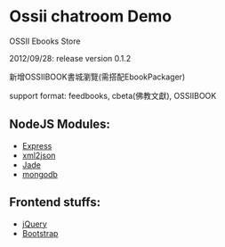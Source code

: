 # Ossii chatroom Demo

OSSII Ebooks Store

2012/09/28: release version 0.1.2

新增OSSIIBOOK書城瀏覽(需搭配EbookPackager)

support format: feedbooks, cbeta(佛教文獻), OSSIIBOOK

## NodeJS Modules: 

* [Express](https://github.com/visionmedia/express)
* [xml2json](https://github.com/buglabs/node-xml2json)
* [Jade](https://github.com/visionmedia/jade)
* [mongodb](https://github.com/mongodb/node-mongodb-native)

## Frontend stuffs:

* [jQuery](http://jquery.com/)
* [Bootstrap](http://twitter.github.com/bootstrap/)

